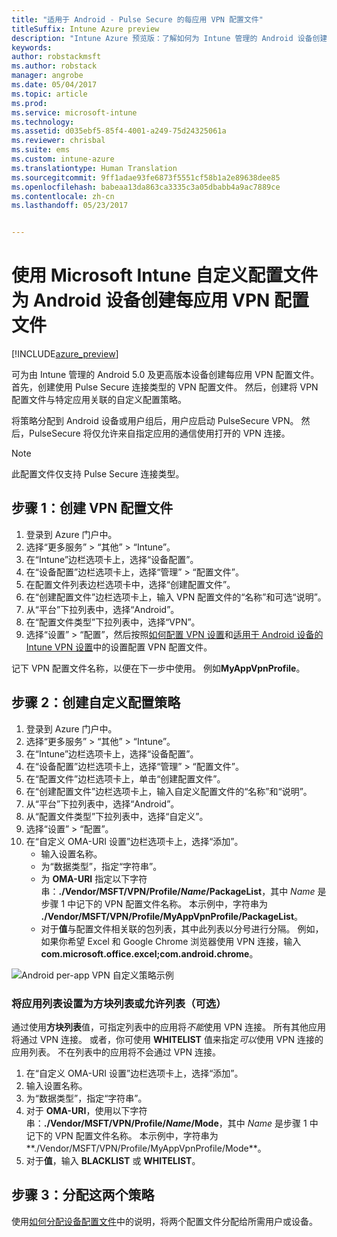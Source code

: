 ```yaml
---
title: "适用于 Android - Pulse Secure 的每应用 VPN 配置文件"
titleSuffix: Intune Azure preview
description: "Intune Azure 预览版：了解如何为 Intune 管理的 Android 设备创建每应用 VPN 配置文件。"
keywords: 
author: robstackmsft
ms.author: robstack
manager: angrobe
ms.date: 05/04/2017
ms.topic: article
ms.prod: 
ms.service: microsoft-intune
ms.technology: 
ms.assetid: d035ebf5-85f4-4001-a249-75d24325061a
ms.reviewer: chrisbal
ms.suite: ems
ms.custom: intune-azure
ms.translationtype: Human Translation
ms.sourcegitcommit: 9ff1adae93fe6873f5551cf58b1a2e89638dee85
ms.openlocfilehash: babeaa13da863ca3335c3a05dbabb4a9ac7889ce
ms.contentlocale: zh-cn
ms.lasthandoff: 05/23/2017


---
```


# <a name="use-a-microsoft-intune-custom-profile-to-create-a-per-app-vpn-profile-for-android-devices"></a>使用 Microsoft Intune 自定义配置文件为 Android 设备创建每应用 VPN 配置文件

[!INCLUDE[azure_preview](./includes/azure_preview.md)]

可为由 Intune 管理的 Android 5.0 及更高版本设备创建每应用 VPN 配置文件。 首先，创建使用 Pulse Secure 连接类型的 VPN 配置文件。 然后，创建将 VPN 配置文件与特定应用关联的自定义配置策略。

将策略分配到 Android 设备或用户组后，用户应启动 PulseSecure VPN。 然后，PulseSecure 将仅允许来自指定应用的通信使用打开的 VPN 连接。

> [!NOTE]
>
> 此配置文件仅支持 Pulse Secure 连接类型。


## <a name="step-1-create-a-vpn-profile"></a>步骤 1：创建 VPN 配置文件


1. 登录到 Azure 门户中。
2. 选择“更多服务” > “其他” > “Intune”。
3. 在“Intune”边栏选项卡上，选择“设备配置”。
2. 在“设备配置”边栏选项卡上，选择“管理” > “配置文件”。
2. 在配置文件列表边栏选项卡中，选择“创建配置文件”。
3. 在“创建配置文件”边栏选项卡上，输入 VPN 配置文件的“名称”和可选“说明”。
4. 从“平台”下拉列表中，选择“Android”。
5. 在“配置文件类型”下拉列表中，选择“VPN”。
3. 选择“设置”  > “配置”，然后按照[如何配置 VPN 设置](vpn-settings-configure.md)和[适用于 Android 设备的 Intune VPN 设置](vpn-settings-android.md)中的设置配置 VPN 配置文件。

记下 VPN 配置文件名称，以便在下一步中使用。 例如**MyAppVpnProfile**。

## <a name="step-2-create-a-custom-configuration-policy"></a>步骤 2：创建自定义配置策略

1. 登录到 Azure 门户中。
2. 选择“更多服务” > “其他” > “Intune”。
3. 在“Intune”边栏选项卡上，选择“设备配置”。
2. 在“设备配置”边栏选项卡上，选择“管理” > “配置文件”。
3. 在“配置文件”边栏选项卡上，单击“创建配置文件”。
4. 在“创建配置文件”边栏选项卡上，输入自定义配置文件的“名称”和“说明”。
5. 从“平台”下拉列表中，选择“Android”。
6. 从“配置文件类型”下拉列表中，选择“自定义”。
7. 选择“设置” > “配置”。
3. 在“自定义 OMA-URI 设置”边栏选项卡上，选择“添加”。
    - 输入设置名称。
    - 为“数据类型”，指定“字符串”。
    - 为 **OMA-URI** 指定以下字符串：**./Vendor/MSFT/VPN/Profile/*Name*/PackageList**，其中 *Name* 是步骤 1 中记下的 VPN 配置文件名称。 本示例中，字符串为 **./Vendor/MSFT/VPN/Profile/MyAppVpnProfile/PackageList**。
    - 对于**值**与配置文件相关联的包列表，其中此列表以分号进行分隔。 例如，如果你希望 Excel 和 Google Chrome 浏览器使用 VPN 连接，输入 **com.microsoft.office.excel;com.android.chrome**。

![Android per-app VPN 自定义策略示例](./media/android_per_app_vpn_oma_uri.png)

### <a name="set-your-app-list-to-blacklist-or-whitelist-optional"></a>将应用列表设置为方块列表或允许列表（可选）
  通过使用**方块列表**值，可指定列表中的应用将*不能*使用 VPN 连接。 所有其他应用将通过 VPN 连接。
或者，你可使用 **WHITELIST** 值来指定*可以*使用 VPN 连接的应用列表。 不在列表中的应用将不会通过 VPN 连接。
  1.    在“自定义 OMA-URI 设置”边栏选项卡上，选择“添加”。
  2.    输入设置名称。
  3.    为“数据类型”，指定“字符串”。
  4.    对于 **OMA-URI**，使用以下字符串：**./Vendor/MSFT/VPN/Profile/*Name*/Mode**，其中 *Name* 是步骤 1 中记下的 VPN 配置文件名称。 本示例中，字符串为**./Vendor/MSFT/VPN/Profile/MyAppVpnProfile/Mode**。
  5.    对于**值**，输入 **BLACKLIST** 或 **WHITELIST**。



## <a name="step-3-assign-both-policies"></a>步骤 3：分配这两个策略

使用[如何分配设备配置文件](device-profile-assign.md)中的说明，将两个配置文件分配给所需用户或设备。

